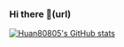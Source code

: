 ### Hi there 👋(url)

<!--
**Huan80805/Huan80805** is a ✨ _special_ ✨ repository because its `README.md` (this file) appears on your GitHub profile.

Here are some ideas to get you started:

- 🔭 I’m currently working on ...
- 🌱 I’m currently learning ...
- 👯 I’m looking to collaborate on ...
- 🤔 I’m looking for help with ...
- 💬 Ask me about ...
- 📫 How to reach me: ...
- 😄 Pronouns: ...
- ⚡ Fun fact: ...
-->
[![Huan80805's GitHub stats](https://github-readme-stats.vercel.app/api?username=huan80805&show_icons=true&theme=radical)](https://github.com/anuraghazra/github-readme-stats)

